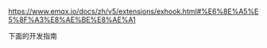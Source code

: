 


https://www.emqx.io/docs/zh/v5/extensions/exhook.html#%E6%8E%A5%E5%8F%A3%E8%AE%BE%E8%AE%A1

下面的开发指南